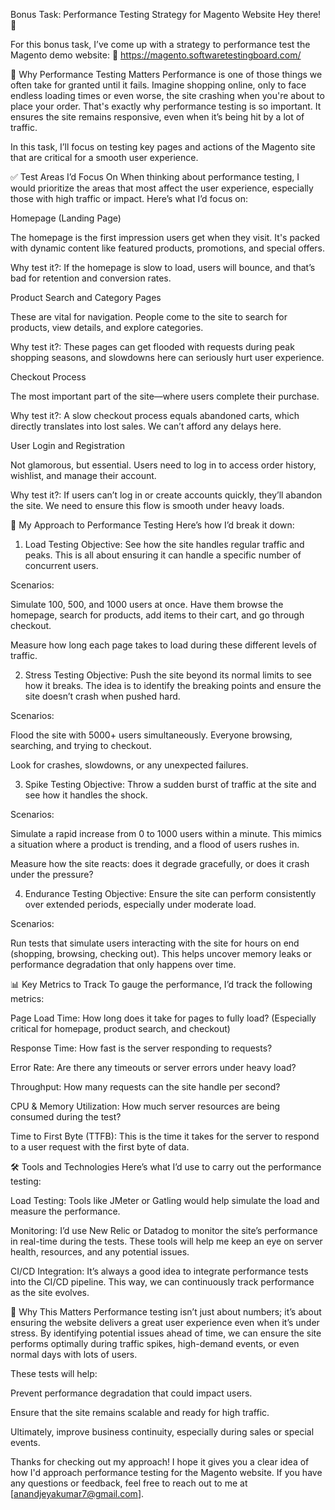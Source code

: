 Bonus Task: Performance Testing Strategy for Magento Website
Hey there! 👋

For this bonus task, I’ve come up with a strategy to performance test the Magento demo website:
🔗 https://magento.softwaretestingboard.com/

🌟 Why Performance Testing Matters
Performance is one of those things we often take for granted until it fails. Imagine shopping online, only to face endless loading times or even worse, the site crashing when you're about to place your order. That's exactly why performance testing is so important. It ensures the site remains responsive, even when it’s being hit by a lot of traffic.

In this task, I’ll focus on testing key pages and actions of the Magento site that are critical for a smooth user experience.

✅ Test Areas I’d Focus On
When thinking about performance testing, I would prioritize the areas that most affect the user experience, especially those with high traffic or impact. Here’s what I’d focus on:

Homepage (Landing Page)

The homepage is the first impression users get when they visit. It's packed with dynamic content like featured products, promotions, and special offers.

Why test it?: If the homepage is slow to load, users will bounce, and that’s bad for retention and conversion rates.

Product Search and Category Pages

These are vital for navigation. People come to the site to search for products, view details, and explore categories.

Why test it?: These pages can get flooded with requests during peak shopping seasons, and slowdowns here can seriously hurt user experience.

Checkout Process

The most important part of the site—where users complete their purchase.

Why test it?: A slow checkout process equals abandoned carts, which directly translates into lost sales. We can’t afford any delays here.

User Login and Registration

Not glamorous, but essential. Users need to log in to access order history, wishlist, and manage their account.

Why test it?: If users can’t log in or create accounts quickly, they’ll abandon the site. We need to ensure this flow is smooth under heavy loads.

🧪 My Approach to Performance Testing
Here’s how I’d break it down:

1. Load Testing
Objective: See how the site handles regular traffic and peaks. This is all about ensuring it can handle a specific number of concurrent users.

Scenarios:

Simulate 100, 500, and 1000 users at once. Have them browse the homepage, search for products, add items to their cart, and go through checkout.

Measure how long each page takes to load during these different levels of traffic.

2. Stress Testing
Objective: Push the site beyond its normal limits to see how it breaks. The idea is to identify the breaking points and ensure the site doesn’t crash when pushed hard.

Scenarios:

Flood the site with 5000+ users simultaneously. Everyone browsing, searching, and trying to checkout.

Look for crashes, slowdowns, or any unexpected failures.

3. Spike Testing
Objective: Throw a sudden burst of traffic at the site and see how it handles the shock.

Scenarios:

Simulate a rapid increase from 0 to 1000 users within a minute. This mimics a situation where a product is trending, and a flood of users rushes in.

Measure how the site reacts: does it degrade gracefully, or does it crash under the pressure?

4. Endurance Testing
Objective: Ensure the site can perform consistently over extended periods, especially under moderate load.

Scenarios:

Run tests that simulate users interacting with the site for hours on end (shopping, browsing, checking out). This helps uncover memory leaks or performance degradation that only happens over time.

📊 Key Metrics to Track
To gauge the performance, I’d track the following metrics:

Page Load Time: How long does it take for pages to fully load? (Especially critical for homepage, product search, and checkout)

Response Time: How fast is the server responding to requests?

Error Rate: Are there any timeouts or server errors under heavy load?

Throughput: How many requests can the site handle per second?

CPU & Memory Utilization: How much server resources are being consumed during the test?

Time to First Byte (TTFB): This is the time it takes for the server to respond to a user request with the first byte of data.

🛠️ Tools and Technologies
Here’s what I’d use to carry out the performance testing:

Load Testing: Tools like JMeter or Gatling would help simulate the load and measure the performance.

Monitoring: I’d use New Relic or Datadog to monitor the site’s performance in real-time during the tests. These tools will help me keep an eye on server health, resources, and any potential issues.

CI/CD Integration: It’s always a good idea to integrate performance tests into the CI/CD pipeline. This way, we can continuously track performance as the site evolves.

📜 Why This Matters
Performance testing isn’t just about numbers; it’s about ensuring the website delivers a great user experience even when it’s under stress. By identifying potential issues ahead of time, we can ensure the site performs optimally during traffic spikes, high-demand events, or even normal days with lots of users.

These tests will help:

Prevent performance degradation that could impact users.

Ensure that the site remains scalable and ready for high traffic.

Ultimately, improve business continuity, especially during sales or special events.

Thanks for checking out my approach! I hope it gives you a clear idea of how I'd approach performance testing for the Magento website. If you have any questions or feedback, feel free to reach out to me at [anandjeyakumar7@gmail.com].